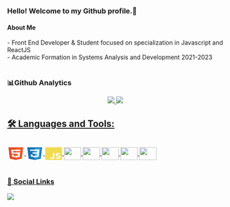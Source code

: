 ### Hello! Welcome to my Github profile.👋
<h4>About Me</h4>
- Front End Developer & Student focused on specialization in Javascript and ReactJS<br>
- Academic Formation in Systems Analysis and Development 2021-2023 <br>

<br>
<h3>📊Github Analytics</h3>
<div align="center">
  <a href="https://github.com/Shintakuenzou">
  <img height="180em" src="https://github-readme-stats.vercel.app/api?username=Shintakuenzou&show_icons=true&theme=dark&include_all_commits=true&count_private=true" />
  <img height="180em" src="https://github-readme-stats.vercel.app/api/top-langs/?username=Shintakuenzou&layout=compact&langs_count=7&theme=dark" />
</div>

## 🛠 Languages and Tools:
<div style="display: inline_block"><br>
  <img align="center" height="30" width="40" src="https://raw.githubusercontent.com/devicons/devicon/master/icons/html5/html5-original.svg">
  <img align="center" height="30" width="40" src="https://raw.githubusercontent.com/devicons/devicon/master/icons/css3/css3-original.svg">
  <img align="center" height="30" width="40" src="https://raw.githubusercontent.com/devicons/devicon/master/icons/javascript/javascript-plain.svg">
  <img align="center" height="30" width="40" src="https://cdn.jsdelivr.net/gh/devicons/devicon/icons/react/react-original.svg" />
  <img align="center" height="30" width="40" src="https://cdn.jsdelivr.net/gh/devicons/devicon/icons/nodejs/nodejs-original.svg" />
  <img align="center" height="30" width="40" src="https://cdn.jsdelivr.net/gh/devicons/devicon/icons/bootstrap/bootstrap-original.svg" />
  <img align="center" height="30" width="40" src="https://cdn.jsdelivr.net/gh/devicons/devicon/icons/sass/sass-original.svg" />
  <img align="center" height="30" width="40" src="https://cdn.jsdelivr.net/gh/devicons/devicon/icons/tailwindcss/tailwindcss-plain.svg" />
</div>

<br>
<div>
  <h3>🔗 Social Links</h3>
  <a href="https://www.linkedin.com/in/felipe-enzou-shintaku-martins-okada-256704219" target="_blank">
    <img src="https://img.shields.io/badge/-LinkedIn-%230077B5?style=for-the-badge&logo=linkedin&logoColor=white" target="_blank">
  </a> 
</div>



